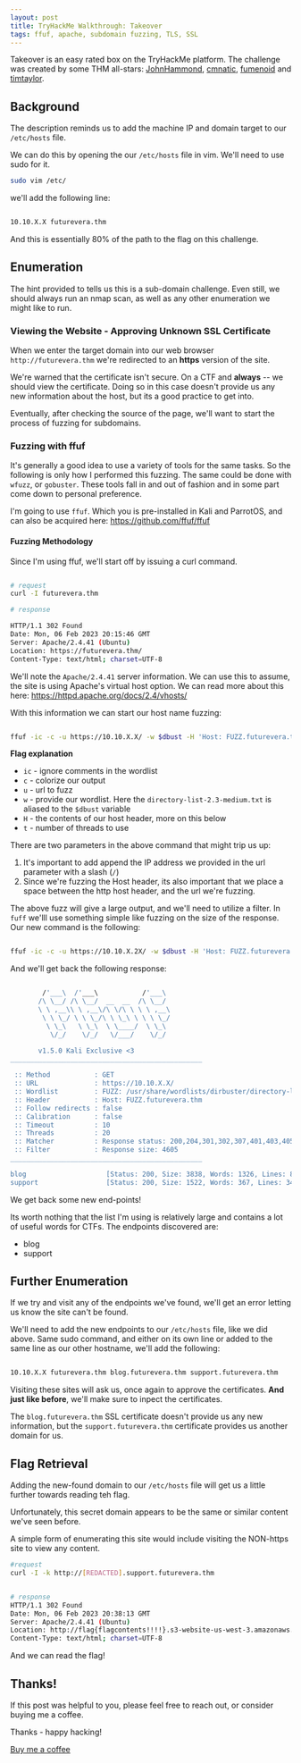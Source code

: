 ```yaml
---
layout: post
title: TryHackMe Walkthrough: Takeover 
tags: ffuf, apache, subdomain fuzzing, TLS, SSL 
---
```


Takeover is an easy rated box on the TryHackMe platform. The challenge was created by some THM all-stars: [JohnHammond](https://tryhackme.com/p/JohnHammond), [cmnatic](https://tryhackme.com/p/cmnatic), [fumenoid](https://tryhackme.com/p/fumenoid) and [timtaylor](https://tryhackme.com/p/timtaylor). 

## Background 

The description reminds us to add the machine IP and domain target to our `/etc/hosts` file. 

We can do this by opening the our `/etc/hosts` file in vim. We'll need to use sudo for it.  

```bash
sudo vim /etc/

```

we'll add the following line: 

```bash 

10.10.X.X futurevera.thm

```

And this is essentially 80% of the path to the flag on this challenge. 

## Enumeration 

The hint provided to tells us this is a sub-domain challenge. Even still, we should always run an nmap scan, as well as any other enumeration we might like to run. 

### Viewing the Website - Approving Unknown SSL Certificate

When we enter the target domain into our web browser `http://futurevera.thm` we're redirected to an **https** version of the site. 

We're warned that the certificate isn't secure. On a CTF and **always** -- we should view the certificate. Doing so in this case doesn't provide us any new information about the host, but its a good practice to get into. 

Eventually, after checking the source of the page, we'll want to start the process of fuzzing for subdomains. 

### Fuzzing with ffuf 

It's generally a good idea to use a variety of tools for the same tasks. So the following is only how I performed this fuzzing. The same could be done with `wfuzz`, or `gobuster`.  These tools fall in and out of fashion and in some part come down to personal preference. 

I'm going to use `ffuf`. Which you is pre-installed in Kali and ParrotOS, and can also be acquired here: https://github.com/ffuf/ffuf

#### Fuzzing Methodology 

Since I'm using ffuf, we'll start off by issuing a curl command.

```bash 

# request
curl -I futurevera.thm

# response

HTTP/1.1 302 Found
Date: Mon, 06 Feb 2023 20:15:46 GMT
Server: Apache/2.4.41 (Ubuntu)
Location: https://futurevera.thm/
Content-Type: text/html; charset=UTF-8


```

We'll note the `Apache/2.4.41` server information. We can use this to assume, the site is using Apache's virtual host option. We can read more about this here: https://httpd.apache.org/docs/2.4/vhosts/

With this information we can start our host name fuzzing: 

```bash 

ffuf -ic -c -u https://10.10.X.X/ -w $dbust -H 'Host: FUZZ.futurevera.thm' -t 20 

```

**Flag explanation**

- `ic` - ignore comments in the wordlist 
- `c`  - colorize our output
- `u` - url to fuzz
- `w` - provide our wordlist. Here the `directory-list-2.3-medium.txt` is aliased to the `$dbust` variable
- `H` - the contents of our host header, more on this below
- `t` - number of threads to use

There are two parameters in the above command that might trip us up: 

1) It's important to add append the IP address we provided in the url parameter with a slash (`/`) 
2) Since we're fuzzing the Host header, its also important that we place a space between the http host header, and the url we're fuzzing. 

The above fuzz will give a large output, and we'll need to utilize a filter. In `fuff` we'lll use something simple like fuzzing on the size of the response. Our new command is the following: 

```bash

ffuf -ic -c -u https://10.10.X.2X/ -w $dbust -H 'Host: FUZZ.futurevera.thm' -t 20 -fs 4605

```

And we'll get back the following response: 

```bash

        /'___\  /'___\           /'___\       
       /\ \__/ /\ \__/  __  __  /\ \__/       
       \ \ ,__\\ \ ,__\/\ \/\ \ \ \ ,__\      
        \ \ \_/ \ \ \_/\ \ \_\ \ \ \ \_/      
         \ \_\   \ \_\  \ \____/  \ \_\       
          \/_/    \/_/   \/___/    \/_/       

       v1.5.0 Kali Exclusive <3
________________________________________________

 :: Method           : GET
 :: URL              : https://10.10.X.X/
 :: Wordlist         : FUZZ: /usr/share/wordlists/dirbuster/directory-list-2.3-medium.txt
 :: Header           : Host: FUZZ.futurevera.thm
 :: Follow redirects : false
 :: Calibration      : false
 :: Timeout          : 10
 :: Threads          : 20
 :: Matcher          : Response status: 200,204,301,302,307,401,403,405,500
 :: Filter           : Response size: 4605
________________________________________________

blog                    [Status: 200, Size: 3838, Words: 1326, Lines: 81, Duration: 165ms]
support                 [Status: 200, Size: 1522, Words: 367, Lines: 34, Duration: 144ms]

```

We get back some new end-points! 

Its worth nothing that the list I'm using is relatively large and contains a lot of useful words for CTFs. The endpoints discovered are: 

- blog 
- support 

## Further Enumeration 

If we try and visit any of the endpoints we've found, we'll get an error letting us know the site can't be found. 

We'll need to add the new endpoints to our `/etc/hosts` file, like we did above. Same sudo command, and either on its own line or added to the same line as our other hostname, we'll add the following: 

```bash

10.10.X.X futurevera.thm blog.futurevera.thm support.futurevera.thm

```

Visiting these sites will ask us, once again to approve the certificates. **And just like before**, we'll make sure to inpect the certificates. 

The `blog.futurevera.thm` SSL certificate doesn't provide us any new information,  but the `support.futurevera.thm` certificate provides us another domain for us. 

## Flag Retrieval 

Adding the new-found domain to our `/etc/hosts` file will get us a little further towards reading teh flag. 

Unfortunately,  this secret domain appears to be the same or similar content we've seen before. 

A simple form of enumerating this site would include visiting the NON-https site to view any content. 

```bash 
#request 
curl -I -k http://[REDACTED].support.futurevera.thm 


# response
HTTP/1.1 302 Found
Date: Mon, 06 Feb 2023 20:38:13 GMT
Server: Apache/2.4.41 (Ubuntu)
Location: http://flag{flagcontents!!!!}.s3-website-us-west-3.amazonaws.com/
Content-Type: text/html; charset=UTF-8

```


And we can read the flag! 

## Thanks! 

If this post was helpful to you, please feel free to reach out, or consider buying me a coffee.

Thanks - happy hacking!

[Buy me a coffee](http://buymeacoffee.com/displayerror)
